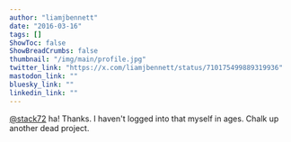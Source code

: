 ```yaml
---
author: "liamjbennett"
date: "2016-03-16"
tags: []
ShowToc: false
ShowBreadCrumbs: false
thumbnail: "/img/main/profile.jpg"
twitter_link: "https://x.com/liamjbennett/status/710175499889319936"
mastodon_link: ""
bluesky_link: ""
linkedin_link: ""
---
```


[@stack72](https://x.com/stack72) ha! Thanks. I haven't logged into that myself in ages. Chalk up another dead project.

